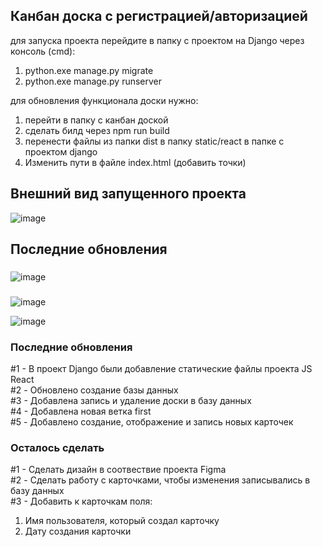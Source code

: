 ## Канбан доска с регистрацией/авторизацией ##

для запуска проекта перейдите в папку с проектом на Django через консоль (cmd):
1. python.exe manage.py migrate
2. python.exe manage.py runserver

для обновления функционала доски нужно:
1. перейти в папку с канбан доской
2. сделать билд через npm run build
3. перенести файлы из папки dist в папку static/react в папке с проектом django
4. Изменить пути в файле index.html (добавить точки)


## Внешний вид запущенного проекта ##

![image](https://github.com/sinedfq/kanbandesk/assets/99001435/86a88fb9-c547-40d2-a2b7-6aaf1468e0b3)

## Последние обновления ##

### 
![image](https://github.com/sinedfq/kanbandesk/assets/99001435/e6a25a6b-94a9-4d46-9730-44733458b188)

###

![image](https://github.com/sinedfq/kanbandesk/assets/99001435/58f1085b-6b30-4fad-820c-90df23bf5c4f)

![image](https://github.com/sinedfq/kanbandesk/assets/99001435/a00a1358-4fac-46ea-8a55-660ed210e142)




### Последние обновления ###

#1 - В проект Django были добавление статические файлы проекта JS React <br>
#2 - Обновлено создание базы данных <br>
#3 - Добавлена запись и удаление доски в базу данных <br>
#4 - Добавлена новая ветка first <br>
#5 - Добавлено создание, отображение и запись новых карточек <br>

### Осталось сделать ###
#1 - Сделать дизайн в соотвествие проекта Figma <br>
#2 - Сделать работу с карточками, чтобы изменения записывались в базу данных <br>
#3 - Добавить к карточкам поля:
  1. Имя пользователя, который создал карточку
  2. Дату создания карточки

